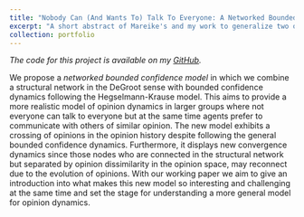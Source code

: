 ```yaml
---
title: "Nobody Can (And Wants To) Talk To Everyone: A Networked Bounded Confidence Model For Opinion Dynamics"
excerpt: "A short abstract of Mareike's and my work to generalize two of the most popular opinion dynamics models: the DeGroot and Hegselmann-Krause model. We explore the new phenomenon of opinion crossing to inspire future research.<br/><img src='/files/4-circle_osc_history.png' width='40%'>"
collection: portfolio
---
```

*The code for this project is available on my [GitHub](https://github.com/daniel-a-fisch/BSE-econ/blob/main/Code_Networked-Bounded-Confidence-Model.ipynb).*

We propose a _networked bounded confidence model_ in which we combine a structural network in the DeGroot sense with bounded confidence dynamics following the Hegselmann-Krause model.
This aims to provide a more realistic model of opinion dynamics in larger groups where not everyone can talk to everyone but at the same time agents prefer to communicate with others of similar opinion.
The new model exhibits a crossing of opinions in the opinion history despite following the general bounded confidence dynamics. Furthermore, it displays new convergence dynamics since those nodes who are connected in the structural network but separated by opinion dissimilarity in the opinion space, may reconnect due to the evolution of opinions. 
With our working paper we aim to give an introduction into what makes this new model so interesting and challenging at the same time and set the stage for understanding a more general model for opinion dynamics.
